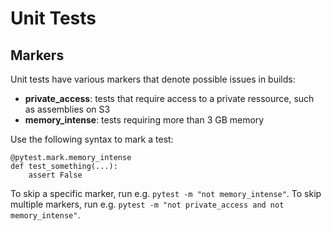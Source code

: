 # Unit Tests
## Markers
Unit tests have various markers that denote possible issues in builds:

* **private_access**: tests that require access to a private ressource, such as assemblies on S3
* **memory_intense**: tests requiring more than 3 GB memory

Use the following syntax to mark a test:
```
@pytest.mark.memory_intense
def test_something(...):
    assert False
```

To skip a specific marker, run e.g. `pytest -m "not memory_intense"`.
To skip multiple markers, run e.g. `pytest -m "not private_access and not memory_intense"`.
